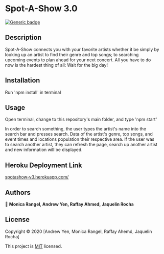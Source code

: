 # Spot-A-Show 3.0

<!-- <p>
  <img alt="Version" src="https://img.shields.io/badge/version-3.0.0-blue.svg?cacheSeconds=2592000" />
  <a href="https://github.com/andrewyen64/spotashow-3.0#readme" target="_blank">
    <img alt="Documentation" src="https://img.shields.io/badge/documentation-yes-brightgreen.svg" />
  </a>
  <a href="https://github.com/andrewyen64/spotashow-3.0/graphs/commit-activity" target="_blank">
    <img alt="Maintenance" src="https://img.shields.io/badge/Maintained%3F-yes-green.svg" />
  </a>
  <a href="https://github.com/andrewyen64/spotashow-3.0/blob/master/LICENSE" target="_blank">
    <img alt="License: MIT" src="https://img.shields.io/github/license/andrewyen64/spotashow-3.0" />
  </a>
</p> -->

[![Generic badge](https://img.shields.io/badge/license-MIT-blue)](https://shields.io/)

## Description

 Spot-A-Show connects you with your favorite artists whether it be simply by looking up an artist to find their genre and top songs; to searching upcoming events to plan ahead for your next concert. All you have to do now is the hardest thing of all: Wait for the big day!

<!-- ### 🏠 [Homepage](https://github.com/andrewyen64/spotashow-3.0) -->

## Installation

Run 'npm install' in terminal

## Usage

Open terminal, change to this repository's main folder, and type 'npm start'

In order to search something, the user types the artist's name into the search bar and presses search. Data of the artist's genre, top songs, and event times and locations population their respective area. If the user was to search another artist, they can refresh the page, search up another artist and new information will be displayed.

## Heroku Deployment Link

[spotashow-v3.herokuapp.com/](https://spotashow-v3.herokuapp.com/)

## Authors

👤 **Monica Rangel, Andrew Yen, Raffay Ahmed, Jaquelin Rocha**

## License

Copyright © 2020 [Andrew Yen, Monica Rangel, Raffay Ahemd, Jaquelin Rocha]

This project is [MIT](https://github.com/andrewyen64/spotashow-3.0/blob/master/LICENSE) licensed.
